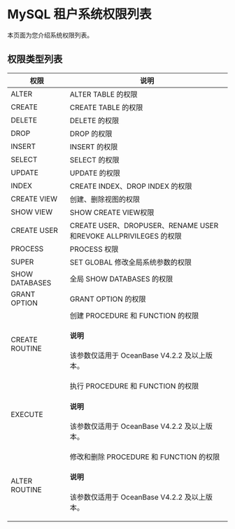 MySQL 租户系统权限列表 
===================================

本页面为您介绍系统权限列表。

权限类型列表 
---------------------------



|     **权限**     |                          **说明**                           |
|----------------|-----------------------------------------------------------|
| ALTER          | ALTER TABLE 的权限                                           |
| CREATE         | CREATE TABLE 的权限                                          |
| DELETE         | DELETE 的权限                                                |
| DROP           | DROP 的权限                                                  |
| INSERT         | INSERT 的权限                                                |
| SELECT         | SELECT 的权限                                                |
| UPDATE         | UPDATE 的权限                                                |
| INDEX          | CREATE INDEX、DROP INDEX 的权限                               |
| CREATE VIEW    | 创建、删除视图的权限                                                |
| SHOW VIEW      | SHOW CREATE VIEW权限                                        |
| CREATE USER    | CREATE USER、DROPUSER、RENAME USER和REVOKE ALLPRIVILEGES 的权限 |
| PROCESS        | PROCESS 权限                                                |
| SUPER          | SET GLOBAL 修改全局系统参数的权限                                    |
| SHOW DATABASES | 全局 SHOW DATABASES 的权限                                     |
| GRANT OPTION   | GRANT OPTION 的权限                                          |
| CREATE ROUTINE   | 创建 PROCEDURE 和 FUNCTION 的权限  <main id="notice" type='notice'><h4>说明</h4><p>该参数仅适用于 OceanBase V4.2.2 及以上版本。</p></main>      |
| EXECUTE   | 执行 PROCEDURE 和 FUNCTION 的权限  <main id="notice" type='notice'><h4>说明</h4><p>该参数仅适用于 OceanBase V4.2.2 及以上版本。</p></main>       |
| ALTER ROUTINE   | 修改和删除 PROCEDURE 和 FUNCTION 的权限  <main id="notice" type='notice'><h4>说明</h4><p>该参数仅适用于 OceanBase V4.2.2 及以上版本。</p></main>    |
